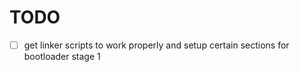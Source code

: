 # TODO

- [ ] get linker scripts to work properly and setup certain sections for bootloader stage 1
